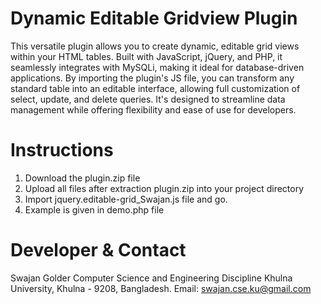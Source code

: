# Dynamic Editable Gridview Plugin

This versatile plugin allows you to create dynamic, editable grid views within your HTML tables. Built with JavaScript, jQuery, and PHP, it seamlessly integrates with MySQLi, making it ideal for database-driven applications. By importing the plugin's JS file, you can transform any standard table into an editable interface, allowing full customization of select, update, and delete queries. It's designed to streamline data management while offering flexibility and ease of use for developers.


# Instructions
1. Download the plugin.zip file
2. Upload all files after extraction plugin.zip into your project directory
3. Import jquery.editable-grid_Swajan.js file and go.
4. Example is given in demo.php file

# Developer & Contact
Swajan Golder Computer Science and Engineering Discipline Khulna University, Khulna - 9208, Bangladesh. Email: swajan.cse.ku@gmail.com
